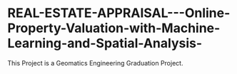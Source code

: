 # REAL-ESTATE-APPRAISAL---Online-Property-Valuation-with-Machine-Learning-and-Spatial-Analysis-
This Project is a Geomatics Engineering Graduation Project.  
  
